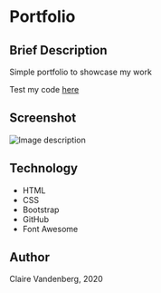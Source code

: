 # Portfolio

## Brief Description 
Simple portfolio to showcase my work

Test my code [here](https://clairevandeneberg.github.io/portfolio/me.html)


## Screenshot
![Image description](ScreenShot.png)

## Technology 
* HTML
* CSS
* Bootstrap
* GitHub
* Font Awesome

## Author 
Claire Vandenberg, 2020
